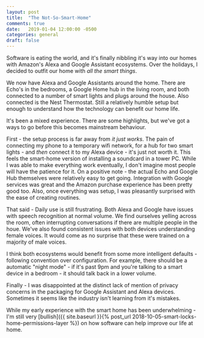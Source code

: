 ```yaml
---
layout: post
title:  "The Not-So-Smart-Home"
comments: true
date:   2019-01-04 12:00:00 -0500
categories: general
draft: false
---
```


Software is eating the world, and it's finally nibbling it's way into our homes with  Amazon's Alexa and Google Assistant ecosystems. Over the holidays, I decided to outfit our home with _all the smart things_.

We now have Alexa and Google Assistants around the home. There are Echo's in the bedrooms, a Google Home hub in the living room, and both connected to a number of smart lights and plugs around the house. Also connected is the Nest Thermostat. Still a relatively humble setup but enough to understand how the technology can benefit our home life.

It's been a mixed experience. There are some highlights, but we've got a ways to go before this becomes mainstream behaviour.

First - the setup process is far away from _it just works_. The pain of connecting my phone to a temporary wifi network, for a hub for two smart lights - and _then_ connect it to my Alexa device - it's just not worth it. This feels the smart-home version of installing a soundcard in a  tower PC. While I was able to make everything work eventually, I don't imagine most people will have the patience for it. On a positive note - the actual Echo and Google Hub themselves were relatively easy to get going. Integration with Google services was great and the Amazon purchase experience has been pretty good too. Also, once everything was setup, I was pleasantly surprised with the ease of creating routines.

That said - Daily use is still frustrating. Both Alexa and Google have issues with  speech recognition at normal volume. We find ourselves yelling across the room, often interrupting conversations if there are multiple people in the houe. We've also found consistent issues with both devices understanding female voices. It would come as no surprise that these were trained on a majority of male voices. 

I think both ecosystems would benefit from some more intelligent defaults - following convention over configuration. For example, there should be a automatic "night mode" - if it's past 9pm and you're talking to a smart device in a bedroom - it should talk back in a lower volume. 

Finally - I was disappointed at the distinct lack of mention of privacy concerns in the packaging for Google Assistant and Alexa devices. Sometimes it seems like the industry isn't learning from it's mistakes.

While my early experience with the smart home has been underwhelming - I'm still very [bullish]({{ site.baseurl }}{% post_url 2018-10-05-smart-locks-home-permissions-layer %}) on how software can help improve our life at home.